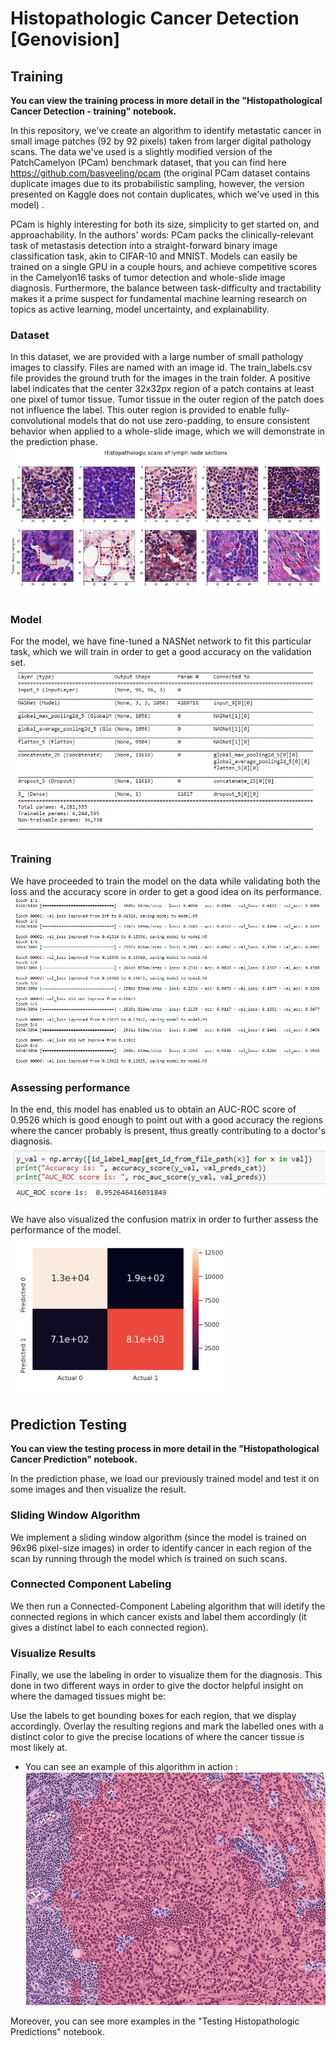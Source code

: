 # Histopathologic Cancer Detection [Genovision]

## Training
**You can view the training process in more detail in the "Histopathological Cancer Detection - training" notebook.**

In this repository, we've create an algorithm to identify metastatic cancer in small image patches (92 by 92 pixels) taken from larger digital pathology scans. The data we've used is a slightly modified version of the PatchCamelyon (PCam) benchmark dataset, that you can find here https://github.com/basveeling/pcam (the original PCam dataset contains duplicate images due to its probabilistic sampling, however, the version presented on Kaggle does not contain duplicates, which we've used in this model) .

PCam is highly interesting for both its size, simplicity to get started on, and approachability. In the authors' words: PCam packs the clinically-relevant task of metastasis detection into a straight-forward binary image classification task, akin to CIFAR-10 and MNIST. Models can easily be trained on a single GPU in a couple hours, and achieve competitive scores in the Camelyon16 tasks of tumor detection and whole-slide image diagnosis. Furthermore, the balance between task-difficulty and tractability makes it a prime suspect for fundamental machine learning research on topics as active learning, model uncertainty, and explainability.

### Dataset

In this dataset, we are provided with a large number of small pathology images to classify. Files are named with an image id. The train_labels.csv file provides the ground truth for the images in the train folder. A positive label indicates that the center 32x32px region of a patch contains at least one pixel of tumor tissue. Tumor tissue in the outer region of the patch does not influence the label. This outer region is provided to enable fully-convolutional models that do not use zero-padding, to ensure consistent behavior when applied to a whole-slide image, which we will demonstrate in the prediction phase.
![training data visualization](./imgs/train-data-visualized.PNG)
### Model

For the model, we have fine-tuned a NASNet network to fit this particular task, which we will train in order to get a good accuracy on the validation set.
![NASNet Mobile model architecture](./imgs/architecture.PNG)
### Training

We have proceeded to train the model on the data while validating both the loss and the accuracy score in order to get a good idea on its performance.
![training the model on the data](./imgs/training.PNG)

### Assessing performance
In the end, this model has enabled us to obtain an AUC-ROC score of 0.9526 which is good enough to point out with a good accuracy the regions where the cancer probably is present, thus greatly contributing to a doctor's diagnosis.
![Model AUC-ROC score](./imgs/AUC-ROC.PNG)

We have also visualized the confusion matrix in order to further assess the performance of the model.
![Confusion Matrix](./imgs/confusion-matrix.PNG)

## Prediction Testing
**You can view the testing process in more detail in the "Histopathological Cancer Prediction" notebook.**

In the prediction phase, we load our previously trained model and test it on some images and then visualize the result.

### Sliding Window Algorithm

We implement a sliding window algorithm (since the model is trained on 96x96 pixel-size images) in order to identify cancer in each region of the scan by running through the model which is trained on such scans.

### Connected Component Labeling

We then run a Connected-Component Labeling algorithm that will idetify the connected regions in which cancer exists and label them accordingly (it gives a distinct label to each connected region).

### Visualize Results

Finally, we use the labeling in order to visualize them for the diagnosis. This done in two different ways in order to give the doctor helpful insight on where the damaged tissues might be:

Use the labels to get bounding boxes for each region, that we display accordingly.
Overlay the resulting regions and mark the labelled ones with a distinct color to give the precise locations of where the cancer tissue is most likely at.

* You can see an example of this algorithm in action :
![test image](./imgs/test.PNG)

Moreover, you can see more examples in the "Testing Histopathologic Predictions" notebook.
